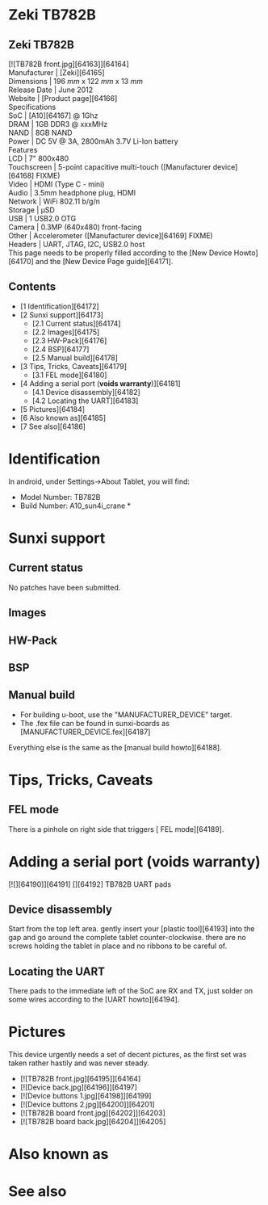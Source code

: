 # Zeki TB782B
Zeki TB782B  
---  
[![TB782B front.jpg][64163]][64164]  
Manufacturer |  [Zeki][64165]  
Dimensions |  196 _mm_ x 122 _mm_ x 13 _mm_  
Release Date |  June 2012   
Website |  [Product page][64166]  
Specifications   
SoC |  [A10][64167] @ 1Ghz   
DRAM |  1GB DDR3 @ xxxMHz   
NAND |  8GB NAND   
Power |  DC 5V @ 3A, 2800mAh 3.7V Li-Ion battery   
Features   
LCD |  7" 800x480   
Touchscreen |  5-point capacitive multi-touch ([Manufacturer device][64168] FIXME)   
Video |  HDMI (Type C - mini)   
Audio |  3.5mm headphone plug, HDMI   
Network |  WiFi 802.11 b/g/n   
Storage |  µSD   
USB |  1 USB2.0 OTG   
Camera |  0.3MP (640x480) front-facing   
Other |  Accelerometer ([Manufacturer device][64169] FIXME)   
Headers |  UART, JTAG, I2C, USB2.0 host   
This page needs to be properly filled according to the [New Device Howto][64170] and the [New Device Page guide][64171].
## Contents
  * [1 Identification][64172]
  * [2 Sunxi support][64173]
    * [2.1 Current status][64174]
    * [2.2 Images][64175]
    * [2.3 HW-Pack][64176]
    * [2.4 BSP][64177]
    * [2.5 Manual build][64178]
  * [3 Tips, Tricks, Caveats][64179]
    * [3.1 FEL mode][64180]
  * [4 Adding a serial port (**voids warranty**)][64181]
    * [4.1 Device disassembly][64182]
    * [4.2 Locating the UART][64183]
  * [5 Pictures][64184]
  * [6 Also known as][64185]
  * [7 See also][64186]

# Identification
In android, under Settings->About Tablet, you will find: 
  * Model Number: TB782B
  * Build Number: A10_sun4i_crane *

# Sunxi support
## Current status
No patches have been submitted. 
## Images
## HW-Pack
## BSP
## Manual build
  * For building u-boot, use the "MANUFACTURER_DEVICE" target.
  * The .fex file can be found in sunxi-boards as [MANUFACTURER_DEVICE.fex][64187]

Everything else is the same as the [manual build howto][64188]. 
# Tips, Tricks, Caveats
## FEL mode
There is a pinhole on right side that triggers [ FEL mode][64189]. 
# Adding a serial port (**voids warranty**)
[![][64190]][64191]
[][64192]
TB782B UART pads
## Device disassembly
Start from the top left area. gently insert your [plastic tool][64193] into the gap and go around the complete tablet counter-clockwise. there are no screws holding the tablet in place and no ribbons to be careful of. 
## Locating the UART
There pads to the immediate left of the SoC are RX and TX, just solder on some wires according to the [UART howto][64194]. 
# Pictures
This device urgently needs a set of decent pictures, as the first set was taken rather hastily and was never steady. 
  * [![TB782B front.jpg][64195]][64164]
  * [![Device back.jpg][64196]][64197]
  * [![Device buttons 1.jpg][64198]][64199]
  * [![Device buttons 2.jpg][64200]][64201]
  * [![TB782B board front.jpg][64202]][64203]
  * [![TB782B board back.jpg][64204]][64205]

# Also known as
# See also
